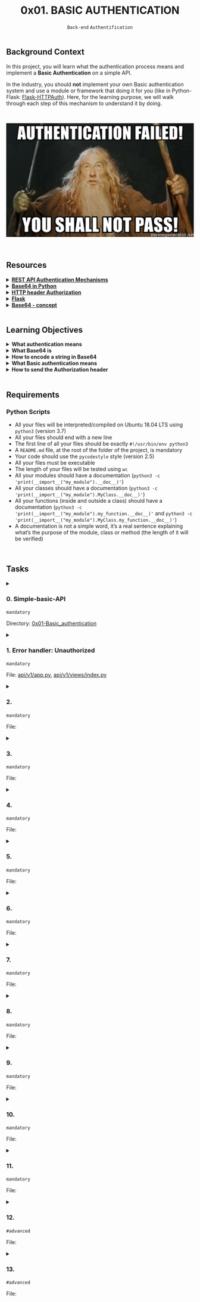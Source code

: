 <h1 align="center"><b>0x01. BASIC AUTHENTICATION</b></h1>
<div align="center"><code>Back-end</code> <code>Authentification</code></div>

<br>

## Background Context
<p>In this project, you will learn what the authentication process means and implement a <strong>Basic Authentication</strong> on a simple API.</p>

<p>In the industry, you should <strong>not</strong> implement your own Basic authentication system and use a module or framework that doing it for you (like in Python-Flask: <a href="https://flask-httpauth.readthedocs.io/en/latest/" title="Flask-HTTPAuth" target="_blank">Flask-HTTPAuth</a>). Here, for the learning purpose, we will walk through each step of this mechanism to understand it by doing.</p>

<br><div align="center"><img src="https://github.com/codenvibes/alx-backend-user-data/blob/master/0x01-Basic_authentication/images/6ccb363443a8f301bc2bc38d7a08e9650117de7c.png"></div>


<!-- <br>
<hr>
<h3><a href=>Notes</a></h3>
<hr> -->

<br>

## Resources
<details>
<summary><b><a href="https://www.youtube.com/watch?v=501dpx2IjGY">REST API Authentication Mechanisms</a></b></summary><br>


<br><p align="center">※※※※※※※※※※※※</p><br>
</details>


<details>
<summary><b><a href="https://docs.python.org/3.7/library/base64.html">Base64 in Python</a></b></summary><br>


<br><p align="center">※※※※※※※※※※※※</p><br>
</details>


<details>
<summary><b><a href="https://developer.mozilla.org/en-US/docs/Web/HTTP/Headers/Authorization">HTTP header Authorization</a></b></summary><br>


<br><p align="center">※※※※※※※※※※※※</p><br>
</details>


<details>
<summary><b><a href="https://palletsprojects.com/p/flask/">Flask</a></b></summary><br>


<br><p align="center">※※※※※※※※※※※※</p><br>
</details>


<details>
<summary><b><a href="https://en.wikipedia.org/wiki/Base64">Base64 - concept</a></b></summary><br>


<br><p align="center">※※※※※※※※※※※※</p><br>
</details>


<!-- <br>

**man or help:**
- `` -->

<br>

## Learning Objectives
<details>
<summary><b><a href=" "> </a>What authentication means</b></summary><br>


<br><p align="center">※※※※※※※※※※※※</p><br>
</details>


<details>
<summary><b><a href=" "> </a>What Base64 is</b></summary><br>


<br><p align="center">※※※※※※※※※※※※</p><br>
</details>


<details>
<summary><b><a href=" "> </a>How to encode a string in Base64</b></summary><br>


<br><p align="center">※※※※※※※※※※※※</p><br>
</details>


<details>
<summary><b><a href=" "> </a>What Basic authentication means</b></summary><br>


<br><p align="center">※※※※※※※※※※※※</p><br>
</details>


<details>
<summary><b><a href=" "> </a>How to send the Authorization header</b></summary><br>


<br><p align="center">※※※※※※※※※※※※</p><br>
</details>


<br>

## Requirements
### Python Scripts
<ul>
<li>All your files will be interpreted/compiled on Ubuntu 18.04 LTS using <code>python3</code> (version 3.7)</li>
<li>All your files should end with a new line</li>
<li>The first line of all your files should be exactly <code>#!/usr/bin/env python3</code></li>
<li>A <code>README.md</code> file, at the root of the folder of the project, is mandatory</li>
<li>Your code should use the <code>pycodestyle</code> style (version 2.5)</li>
<li>All your files must be executable</li>
<li>The length of your files will be tested using <code>wc</code></li>
<li>All your modules should have a documentation (<code>python3 -c 'print(__import__("my_module").__doc__)'</code>)</li>
<li>All your classes should have a documentation (<code>python3 -c 'print(__import__("my_module").MyClass.__doc__)'</code>)</li>
<li>All your functions (inside and outside a class) should have a documentation (<code>python3 -c 'print(__import__("my_module").my_function.__doc__)'</code> and <code>python3 -c 'print(__import__("my_module").MyClass.my_function.__doc__)'</code>)</li>
<li>A documentation is not a simple word, it’s a real sentence explaining what’s the purpose of the module, class or method (the length of it will be verified)</li>
</ul>


<!-- <br>

## More Info -->

<br>

## Tasks
<details>
<summary>

### 0. Simple-basic-API
`mandatory`

Directory: [0x01-Basic_authentication]()
</summary>

<p>Download and start your project from this <a href="https://intranet.alxswe.com/rltoken/2o4gAozNufil_KjoxKI5bA" title="archive.zip" target="_blank">archive.zip</a></p>

<p>In this archive, you will find a simple API with one model: <code>User</code>. Storage of these users is done via a serialization/deserialization in files.</p>

<h4>Setup and start server</h4>

<pre><code>bob@dylan:~$ pip3 install -r requirements.txt
...
bob@dylan:~$
bob@dylan:~$ API_HOST=0.0.0.0 API_PORT=5000 python3 -m api.v1.app
 * Serving Flask app "app" (lazy loading)
...
bob@dylan:~$
</code></pre>

<h4>Use the API <em>(in another tab or in your browser)</em></h4>

<pre><code>bob@dylan:~$ curl "http://0.0.0.0:5000/api/v1/status" -vvv
*   Trying 0.0.0.0...
* TCP_NODELAY set
* Connected to 0.0.0.0 (127.0.0.1) port 5000 (#0)
&gt; GET /api/v1/status HTTP/1.1
&gt; Host: 0.0.0.0:5000
&gt; User-Agent: curl/7.54.0
&gt; Accept: */*
&gt; 
* HTTP 1.0, assume close after body
&lt; HTTP/1.0 200 OK
&lt; Content-Type: application/json
&lt; Content-Length: 16
&lt; Access-Control-Allow-Origin: *
&lt; Server: Werkzeug/1.0.1 Python/3.7.5
&lt; Date: Mon, 18 May 2020 20:29:21 GMT
&lt; 
{"status":"OK"}
* Closing connection 0
bob@dylan:~$
</code></pre>

</details>

<details>
<summary>

### 1. Error handler: Unauthorized
`mandatory`

File: [api/v1/app.py](), [api/v1/views/index.py]()
</summary>

<p>What the HTTP status code for a request unauthorized? <code>401</code> of course!</p>

<p>Edit <code>api/v1/app.py</code>:</p>

<ul>
<li>Add a new error handler for this status code, the response must be:

<ul>
<li>a JSON: <code>{"error": "Unauthorized"}</code></li>
<li>status code <code>401</code></li>
<li>you must use <code>jsonify</code> from Flask</li>
</ul></li>
</ul>

<p>For testing this new error handler, add a new endpoint in <code>api/v1/views/index.py</code>:</p>

<ul>
<li>Route: <code>GET /api/v1/unauthorized</code></li>
<li>This endpoint must raise a 401 error by using <code>abort</code> - <a href="https://intranet.alxswe.com/rltoken/RH0gY_XQuSB75Q-JbI-fdg" title="Custom Error Pages" target="_blank">Custom Error Pages</a></li>
</ul>

<p>By calling <code>abort(401)</code>, the error handler for 401 will be executed.</p>

<p>In the first terminal:</p>

<pre><code>bob@dylan:~$ API_HOST=0.0.0.0 API_PORT=5000 python3 -m api.v1.app
 * Running on http://0.0.0.0:5000/ (Press CTRL+C to quit)
....
</code></pre>

<p>In a second terminal:</p>

<pre><code>bob@dylan:~$ curl "http://0.0.0.0:5000/api/v1/unauthorized"
{
  "error": "Unauthorized"
}
bob@dylan:~$
bob@dylan:~$ curl "http://0.0.0.0:5000/api/v1/unauthorized" -vvv
*   Trying 0.0.0.0...
* TCP_NODELAY set
* Connected to 0.0.0.0 (127.0.0.1) port 5000 (#0)
&gt; GET /api/v1/unauthorized HTTP/1.1
&gt; Host: 0.0.0.0:5000
&gt; User-Agent: curl/7.54.0
&gt; Accept: */*
&gt; 
* HTTP 1.0, assume close after body
&lt; HTTP/1.0 401 UNAUTHORIZED
&lt; Content-Type: application/json
&lt; Content-Length: 30
&lt; Server: Werkzeug/0.12.1 Python/3.4.3
&lt; Date: Sun, 24 Sep 2017 22:50:40 GMT
&lt; 
{
  "error": "Unauthorized"
}
* Closing connection 0
bob@dylan:~$
</code></pre>

</details>

<details>
<summary>

### 2. 
`mandatory`

File: []()
</summary>


</details>

<details>
<summary>

### 3. 
`mandatory`

File: []()
</summary>


</details>

<details>
<summary>

### 4. 
`mandatory`

File: []()
</summary>


</details>

<details>
<summary>

### 5. 
`mandatory`

File: []()
</summary>


</details>

<details>
<summary>

### 6. 
`mandatory`

File: []()
</summary>


</details>

<details>
<summary>

### 7. 
`mandatory`

File: []()
</summary>


</details>

<details>
<summary>

### 8. 
`mandatory`

File: []()
</summary>


</details>

<details>
<summary>

### 9. 
`mandatory`

File: []()
</summary>


</details>

<details>
<summary>

### 10. 
`mandatory`

File: []()
</summary>


</details>

<details>
<summary>

### 11. 
`mandatory`

File: []()
</summary>


</details>

<details>
<summary>

### 12. 
`#advanced`

File: []()
</summary>


</details>

<details>
<summary>

### 13. 
`#advanced`

File: []()
</summary>


</details>

